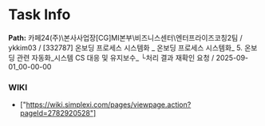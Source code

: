 # Task Info

**Path:** 카페24(주)\본사사업장\[CG]MI본부\비즈니스센터\엔터프라이즈코칭2팀 / ykkim03 / [332787] 온보딩 프로세스 시스템화 _ 온보딩 프로세스 시스템화_ 5. 온보딩 관련 자동화_시스템 CS 대응 및 유지보수_ └처리 결과 재확인 요청 / 2025-09-01_00-00-00

### WIKI
- ["https://wiki.simplexi.com/pages/viewpage.action?pageId=2782920528"]

